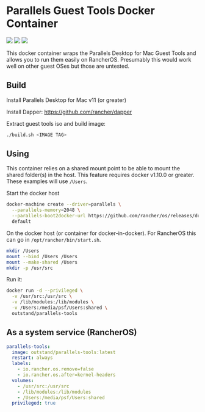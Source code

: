 # Parallels Guest Tools Docker Container

[![](https://images.microbadger.com/badges/image/outstand/parallels-tools.svg)](http://microbadger.com/images/outstand/parallels-tools "Get your own image badge on microbadger.com")
[![](https://images.microbadger.com/badges/version/outstand/parallels-tools.svg)](http://microbadger.com/images/outstand/parallels-tools "Get your own version badge on microbadger.com")
[![](https://images.microbadger.com/badges/commit/outstand/parallels-tools.svg)](http://microbadger.com/images/outstand/parallels-tools "Get your own commit badge on microbadger.com")

This docker container wraps the Parallels Desktop for Mac Guest Tools and allows you to run them easily on RancherOS.  Presumably this would work well on other guest OSes but those are untested.

## Build

Install Parallels Desktop for Mac v11 (or greater)

Install Dapper: https://github.com/rancher/dapper

Extract guest tools iso and build image:
```sh
./build.sh <IMAGE TAG>
```

## Using

This container relies on a shared mount point to be able to mount the shared folder(s) in the host.  This feature requires docker v1.10.0 or greater. These examples will use `/Users`.

Start the docker host
```sh
docker-machine create --driver=parallels \
  --parallels-memory=2048 \
  --parallels-boot2docker-url https://github.com/rancher/os/releases/download/v1.1.0/rancheros.iso \
  default
```

On the docker host (or container for docker-in-docker). For RancherOS this can go in `/opt/rancher/bin/start.sh`.
```sh
mkdir /Users
mount --bind /Users /Users
mount --make-shared /Users
mkdir -p /usr/src
```

Run it:
```sh
docker run -d --privileged \
  -v /usr/src:/usr/src \
  -v /lib/modules:/lib/modules \
  -v /Users:/media/psf/Users:shared \
  outstand/parallels-tools
```

## As a system service (RancherOS)

```yaml
parallels-tools:
  image: outstand/parallels-tools:latest
  restart: always
  labels:
    - io.rancher.os.remove=false
    - io.rancher.os.after=kernel-headers
  volumes:
    - /usr/src:/usr/src
    - /lib/modules:/lib/modules
    - /Users:/media/psf/Users:shared
  privileged: true
```
